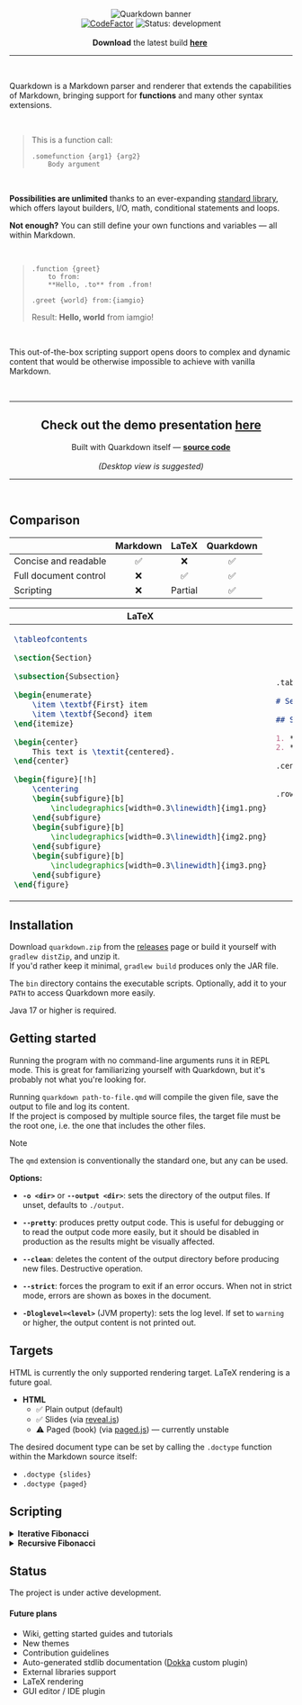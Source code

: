 <p align="center">
  <picture>
    <source media="(prefers-color-scheme: dark)" srcset="https://github.com/user-attachments/assets/8f705eb8-8405-4e02-8e84-50eaaba7f5df">
    <source media="(prefers-color-scheme: light)" srcset="https://github.com/user-attachments/assets/68dfb3bf-9466-44f3-b220-7067322c4887">
    <img alt="Quarkdown banner" src="https://github.com/user-attachments/assets/68dfb3bf-9466-44f3-b220-7067322c4887">
  </picture>
  <br>
  <a href="https://www.codefactor.io/repository/github/iamgio/quarkdown"><img alt="CodeFactor" src="https://www.codefactor.io/repository/github/iamgio/quarkdown/badge/main"></a>
  <img alt="Status: development" src="https://img.shields.io/badge/status-development-blue">
  <br>
  <br>
  <strong>Download</strong> the latest build <strong><a href="https://github.com/iamgio/quarkdown/releases">here</a></strong>&nbsp;
  <br>
  <hr>
</p>

<br>

Quarkdown is a Markdown parser and renderer that extends the capabilities of Markdown, bringing support for **functions** and many other syntax extensions.

<br>

> This is a function call:
> ```
> .somefunction {arg1} {arg2}
>     Body argument
> ```

<br>

**Possibilities are unlimited** thanks to an ever-expanding [standard library](stdlib/src/main/kotlin/eu/iamgio/quarkdown/stdlib),
which offers layout builders, I/O, math, conditional statements and loops.

**Not enough?** You can still define your own functions and variables — all within Markdown.

<br>

> ```
> .function {greet}
>     to from:
>     **Hello, .to** from .from!
>
> .greet {world} from:{iamgio}
> ```
> Result: **Hello, world** from iamgio!

<br>

This out-of-the-box scripting support opens doors to complex and dynamic content that would be otherwise impossible
to achieve with vanilla Markdown.

&nbsp;

---

<h2 align="center">Check out the demo presentation <a href="https://iamgio.eu/quarkdown/demo" target="_blank">here</a></h3>
<p align="center">
Built with Quarkdown itself — <a href="demo/demo.qmd" target="_blank"><strong>source code</strong></a>
<br><br>
<em>(Desktop view is suggested)</em>
</p>

---

&nbsp;

## Comparison

|                       |      Markdown      |       LaTeX        |     Quarkdown      |
|-----------------------|:------------------:|:------------------:|:------------------:|
| Concise and readable  | :white_check_mark: |        :x:         | :white_check_mark: |
| Full document control |        :x:         | :white_check_mark: | :white_check_mark: |
| Scripting             |        :x:         |      Partial       | :white_check_mark: |

<table>
  <thead>
    <tr>
      <th>LaTeX</th>
      <th>Quarkdown</th>
    </tr>
  </thead>
  <tbody>
    <tr>
      <td>

```latex
\tableofcontents

\section{Section}

\subsection{Subsection}

\begin{enumerate}
    \item \textbf{First} item
    \item \textbf{Second} item
\end{itemize}

\begin{center}
    This text is \textit{centered}.
\end{center}

\begin{figure}[!h]
    \centering
    \begin{subfigure}[b]
        \includegraphics[width=0.3\linewidth]{img1.png}
    \end{subfigure}
    \begin{subfigure}[b]
        \includegraphics[width=0.3\linewidth]{img2.png}
    \end{subfigure}
    \begin{subfigure}[b]
        \includegraphics[width=0.3\linewidth]{img3.png}
    \end{subfigure}
\end{figure}
```

</td>
<td>

```markdown
.tableofcontents

# Section

## Subsection

1. **First** item
2. **Second** item

.center
    This text is _centered_.

.row alignment:{spacebetween}
    ![Image 1](img1.png)

    ![Image 2](img2.png)
    
    ![Image 3](img3.png)
```

</td>
</tr>
</tbody>
</table>

## Installation

Download `quarkdown.zip` from the [releases](https://github.com/iamgio/quarkdown/releases) page or build it yourself with `gradlew distZip`, and unzip it.    
If you'd rather keep it minimal, `gradlew build` produces only the JAR file.

The `bin` directory contains the executable scripts. Optionally, add it to your `PATH` to access Quarkdown more easily.

Java 17 or higher is required.

## Getting started

Running the program with no command-line arguments runs it in REPL mode. This is great for familiarizing yourself with Quarkdown, but it's probably not what you're looking for.

Running `quarkdown path-to-file.qmd` will compile the given file, save the output to file and log its content.  
If the project is composed by multiple source files, the target file must be the root one, i.e. the one that includes the other files.

> [!NOTE]
> The `qmd` extension is conventionally the standard one, but any can be used.

**Options:**

- **`-o <dir>`** or **`--output <dir>`**: sets the directory of the output files. If unset, defaults to `./output`.

- **`--pretty`**: produces pretty output code. This is useful for debugging or to read the output code more easily,
  but it should be disabled in production as the results might be visually affected.

- **`--clean`**: deletes the content of the output directory before producing new files. Destructive operation.

- **`--strict`**: forces the program to exit if an error occurs. When not in strict mode, errors are shown as boxes in the document.

- **`-Dloglevel=<level>`** (JVM property): sets the log level. If set to `warning` or higher, the output content is not printed out.

## Targets

HTML is currently the only supported rendering target. LaTeX rendering is a future goal.

- **HTML**
  - :white_check_mark: Plain output (default)
  - :white_check_mark: Slides (via [reveal.js](https://revealjs.com))
  - :warning: Paged (book) (via [paged.js](https://pagedjs.org)) — currently unstable

The desired document type can be set by calling the `.doctype` function within the Markdown source itself:
- `.doctype {slides}`
- `.doctype {paged}`

## Scripting

<details>
<summary><strong>Iterative Fibonacci</strong></summary>

```
.var {t1} {0}
.var {t2} {1}

.table
    .foreach {0..8}
        n:
        | $ F_{.n} $ |
        |:----------:|
        |    .t1     |
        .var {tmp} {.sum {.t1} {.t2}}
        .var {t1} {.t2}
        .var {t2} {.tmp}
```

| $F_0$ | $F_1$ | $F_2$ | $F_3$ | $F_4$ | $F_5$ | $F_6$ | $F_7$ | $F_8$ |
|:-----:|:-----:|:-----:|:-----:|:-----:|:-----:|:-----:|:-----:|:-----:|
|   0   |   1   |   1   |   2   |   3   |   5   |   8   |  13   |  21   |

</details>

<details>
<summary><strong>Recursive Fibonacci</strong></summary>

> The recursive approach is significantly slower than the iterative one.

```
.function {fib}
    n:
    .if { .islower {.n} than:{2} }
        .n
    .ifnot { .islower {.n} than:{2} }
        .sum {
            .fib { .subtract {.n} {1} }
        } {
            .fib { .subtract {.n} {2} }
        }
  
.table
    .foreach {0..8}
        | $ F_{.1} $ |
        |:----------:|
        | .fib {.1}  |
```

| $F_0$ | $F_1$ | $F_2$ | $F_3$ | $F_4$ | $F_5$ | $F_6$ | $F_7$ | $F_8$ |
|:-----:|:-----:|:-----:|:-----:|:-----:|:-----:|:-----:|:-----:|:-----:|
|   0   |   1   |   1   |   2   |   3   |   5   |   8   |  13   |  21   |

</details>

## Status

The project is under active development.

#### Future plans

- Wiki, getting started guides and tutorials
- New themes
- Contribution guidelines
- Auto-generated stdlib documentation ([Dokka](https://github.com/Kotlin/dokka) custom plugin)
- External libraries support
- LaTeX rendering
- GUI editor / IDE plugin
